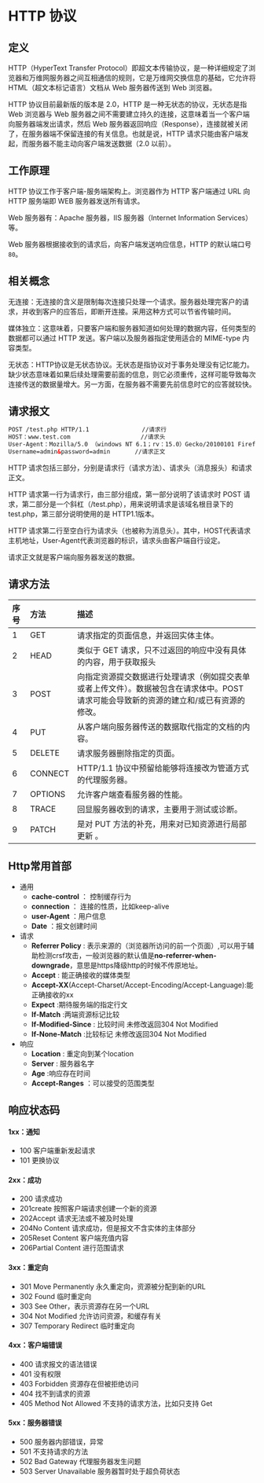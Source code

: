 # HTTP 协议

## 定义

HTTP（HyperText Transfer Protocol）即超文本传输协议，是一种详细规定了浏览器和万维网服务器之间互相通信的规则，它是万维网交换信息的基础，它允许将 HTML（超文本标记语言）文档从 Web 服务器传送到 Web 浏览器。

HTTP 协议目前最新版的版本是 2.0，HTTP 是一种无状态的协议，无状态是指 Web 浏览器与 Web 服务器之间不需要建立持久的连接，这意味着当一个客户端向服务器端发出请求，然后 Web 服务器返回响应（Response），连接就被关闭了，在服务器端不保留连接的有关信息。也就是说，HTTP 请求只能由客户端发起，而服务器不能主动向客户端发送数据（2.0 以前）。

## 工作原理

HTTP 协议工作于客户端-服务端架构上。浏览器作为 HTTP 客户端通过 URL 向 HTTP 服务端即 WEB 服务器发送所有请求。

Web 服务器有：Apache 服务器，IIS 服务器（Internet Information Services）等。

Web 服务器根据接收到的请求后，向客户端发送响应信息，HTTP 的默认端口号 `80`。

## 相关概念

无连接：无连接的含义是限制每次连接只处理一个请求。服务器处理完客户的请求，并收到客户的应答后，即断开连接。采用这种方式可以节省传输时间。

媒体独立：这意味着，只要客户端和服务器知道如何处理的数据内容，任何类型的数据都可以通过 HTTP 发送。客户端以及服务器指定使用适合的 MIME-type 内容类型。

无状态：HTTP协议是无状态协议。无状态是指协议对于事务处理没有记忆能力。缺少状态意味着如果后续处理需要前面的信息，则它必须重传，这样可能导致每次连接传送的数据量增大。另一方面，在服务器不需要先前信息时它的应答就较快。

## 请求报文

```html
POST /test.php HTTP/1.1               //请求行
HOST：www.test.com                    //请求头
User-Agent：Mozilla/5.0 （windows NT 6.1；rv：15.0）Gecko/20100101 Firefox/15.0        //空白行，代表请求头结束
Username=admin&password=admin       //请求正文
```

HTTP 请求包括三部分，分别是请求行（请求方法）、请求头（消息报头）和请求正文。

HTTP 请求第一行为请求行，由三部分组成，第一部分说明了该请求时 POST 请求，第二部分是一个斜杠（/test.php），用来说明请求是该域名根目录下的 test.php，第三部分说明使用的是 HTTP1.1版本。

HTTP 请求第二行至空白行为请求头（也被称为消息头）。其中，HOST代表请求主机地址，User-Agent代表浏览器的标识，请求头由客户端自行设定。

请求正文就是客户端向服务器发送的数据。


## 请求方法

| 序号 | 方法    | 描述                                                         |
| :--- | :------ | :----------------------------------------------------------- |
| 1    | GET     | 请求指定的页面信息，并返回实体主体。                         |
| 2    | HEAD    | 类似于 GET 请求，只不过返回的响应中没有具体的内容，用于获取报头 |
| 3    | POST    | 向指定资源提交数据进行处理请求（例如提交表单或者上传文件）。数据被包含在请求体中。POST 请求可能会导致新的资源的建立和/或已有资源的修改。 |
| 4    | PUT     | 从客户端向服务器传送的数据取代指定的文档的内容。             |
| 5    | DELETE  | 请求服务器删除指定的页面。                                   |
| 6    | CONNECT | HTTP/1.1 协议中预留给能够将连接改为管道方式的代理服务器。    |
| 7    | OPTIONS | 允许客户端查看服务器的性能。                                 |
| 8    | TRACE   | 回显服务器收到的请求，主要用于测试或诊断。                   |
| 9    | PATCH   | 是对 PUT 方法的补充，用来对已知资源进行局部更新 。           |

## Http常用首部

- 通用
  - **cache-control** ： 控制缓存行为
  - **connection** ： 连接的性质，比如keep-alive
  - **user-Agent** ：用户信息
  - **Date** ：报文创建时间
- 请求
  - **Referrer Policy** : 表示来源的（浏览器所访问的前一个页面）,可以用于辅助检测crsf攻击，一般浏览器的默认值是**no-referrer-when-downgrade**，意思是https降级http的时候不传原地址。
  - **Accept** : 能正确接收的媒体类型
  - **Accept-XX**(Accept-Charset/Accept-Encoding/Accept-Language):能正确接收的xx
  - **Expect** :期待服务端的指定行文
  - **If-Match** :两端资源标记比较
  - **If-Modified-Since** : 比较时间 未修改返回304 Not Modified
  - **If-None-Match** :比较标记 未修改返回304 Not Modified
- 响应
  - **Location** : 重定向到某个location
  - **Server** : 服务器名字
  - **Age** :响应存在时间
  - **Accept-Ranges** ：可以接受的范围类型


## 响应状态码

#### 1xx：通知

- 100 客户端重新发起请求
- 101 更换协议

#### 2xx：成功

- 200 请求成功
- 201create 按照客户端请求创建一个新的资源
- 202Accept 请求无法或不被及时处理
- 204No Content 请求成功，但是报文不含实体的主体部分
- 205Reset Content 客户端充值内容
- 206Partial Content 进行范围请求

#### 3xx：重定向

- 301 Move Permanently 永久重定向，资源被分配到新的URL
- 302 Found 临时重定向
- 303 See Other，表示资源存在另一个URL
- 304 Not Modified 允许访问资源，和缓存有关
- 307 Temporary Redirect 临时重定向

#### 4xx：客户端错误

- 400 请求报文的语法错误
- 401 没有权限
- 403 Forbidden 资源存在但被拒绝访问
- 404 找不到请求的资源
- 405 Method Not Allowed 不支持的请求方法，比如只支持 Get

#### 5xx：服务器错误

- 500 服务器内部错误，异常
- 501 不支持请求的方法
- 502 Bad Gateway 代理服务器发生问题
- 503 Server Unavailable 服务器暂时处于超负荷状态